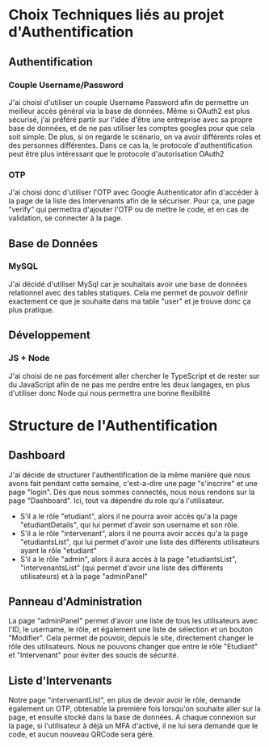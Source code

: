 # Choix Techniques liés au projet d'Authentification

## Authentification

### Couple Username/Password
J'ai choisi d'utiliser un couple Username Password afin de permettre un meilleur accès général via la base de données. Même si OAuth2 est plus sécurisé, j'ai préféré partir sur l'idée d'être une entreprise avec sa propre base de données, et de ne pas utiliser les comptes googles pour que cela soit simple. De plus, si on regarde le scénario, on va avoir différents roles et des personnes différentes. Dans ce cas la, le protocole d'authentification peut être plus intéressant que le protocole d'autorisation OAuth2

### OTP
J'ai choisi donc d'utiliser l'OTP avec Google Authenticator afin d'accéder à la page de la liste des Intervenants afin de le sécuriser. Pour ça, une page "verify" qui permettra d'ajouter l'OTP ou de mettre le code, et en cas de validation, se connecter à la page.

## Base de Données

### MySQL

J'ai décidé d'utiliser MySql car je souhaitais avoir une base de données relationnel avec des tables statiques. Cela me permet de pouvoir définir exactement ce que je souhaite dans ma table "user" et je trouve donc ça plus pratique.

## Développement

### JS + Node

J'ai choisi de ne pas forcément aller chercher le TypeScript et de rester sur du JavaScript afin de ne pas me perdre entre les deux langages, en plus d'utiliser donc Node qui nous permettra une bonne flexibilité

# Structure de l'Authentification

## Dashboard
J'ai décide de structurer l'authentification de la même manière que nous avons fait pendant cette semaine, c'est-a-dire une page "s'inscrire" et une page "login". Dès que nous sommes connectés, nous nous rendons sur la page "Dashboard".
Ici, tout va dépendre du role qu'a l'utilisateur. 
- S'il a le rôle "etudiant", alors il ne pourra avoir accès qu'a la page "etudiantDetails", qui lui permet d'avoir son username et son rôle.
- S'il a le rôle "intervenant", alors il ne pourra avoir accès qu'a la page "etudiantsList", qui lui permet d'avoir une liste des différents utilisateurs ayant le rôle "etudiant"
- S'il a le rôle "admin", alors il aura accès à la page "etudiantsList", "intervenantsList" (qui permet d'avoir une liste des différents utilisateurs) et à la page "adminPanel"

## Panneau d'Administration
La page "adminPanel" permet d'avoir une liste de tous les utilisateurs avec l'ID, le username, le rôle, et également une liste de sélection et un bouton "Modifier". Cela permet de pouvoir, depuis le site, directement changer le rôle des utilisateurs.
Nous ne pouvons changer que entre le rôle "Etudiant" et "Intervenant" pour éviter des soucis de sécurité.

## Liste d'Intervenants
Notre page "intervenantList", en plus de devoir avoir le rôle, demande également un OTP, obtenable la première fois lorsqu'on souhaite aller sur la page, et ensuite stocké dans la base de données. A chaque connexion sur la page, si l'utilisateur à déjà un MFA d'activé, il ne lui sera demandé que le code, et aucun nouveau QRCode sera géré.
